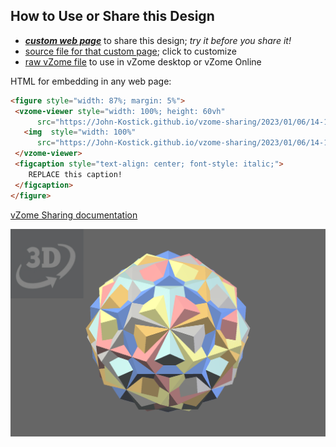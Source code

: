 
## How to Use or Share this Design

 - [***custom web page***][post] to share this design; *try it before you share it!*
 - [source file for that custom page][source]; click to customize
 - [raw vZome file][raw] to use in vZome desktop or vZome Online
 
 HTML for embedding in any web page:
 ```html
<figure style="width: 87%; margin: 5%">
  <vzome-viewer style="width: 100%; height: 60vh"
       src="https://John-Kostick.github.io/vzome-sharing/2023/01/06/14-16-19-6-Dodecas/6-Dodecas.vZome" >
    <img  style="width: 100%"
       src="https://John-Kostick.github.io/vzome-sharing/2023/01/06/14-16-19-6-Dodecas/6-Dodecas.png" >
  </vzome-viewer>
  <figcaption style="text-align: center; font-style: italic;">
     REPLACE this caption!
  </figcaption>
</figure>
 ```

[vZome Sharing documentation](https://vzome.github.io/vzome/sharing.html#how-it-works)

![Image](<6-Dodecas.png>)


[post]: <https://John-Kostick.github.io/vzome-sharing/2023/01/06/6-Dodecas-14-16-19.html>
[source]: <https://github.com/John-Kostick/vzome-sharing/edit/main/_posts/2023-01-06-6-Dodecas-14-16-19.md>
[raw]: <https://raw.githubusercontent.com/John-Kostick/vzome-sharing/main/2023/01/06/14-16-19-6-Dodecas/6-Dodecas.vZome>